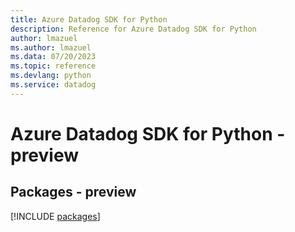 ```yaml
---
title: Azure Datadog SDK for Python
description: Reference for Azure Datadog SDK for Python
author: lmazuel
ms.author: lmazuel
ms.data: 07/20/2023
ms.topic: reference
ms.devlang: python
ms.service: datadog
---
```

# Azure Datadog SDK for Python - preview
## Packages - preview
[!INCLUDE [packages](datadog-index.md)]